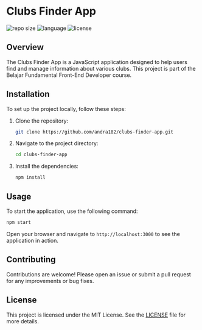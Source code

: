 
# Clubs Finder App

![repo size](https://img.shields.io/github/repo-size/andra182/clubs-finder-app) ![language](https://img.shields.io/github/languages/top/andra182/clubs-finder-app) ![license](https://img.shields.io/github/license/andra182/clubs-finder-app)

## Overview
The Clubs Finder App is a JavaScript application designed to help users find and manage information about various clubs. This project is part of the Belajar Fundamental Front-End Developer course.

## Installation
To set up the project locally, follow these steps:
1. Clone the repository:
   ```bash
   git clone https://github.com/andra182/clubs-finder-app.git
   ```
2. Navigate to the project directory:
   ```bash
   cd clubs-finder-app
   ```
3. Install the dependencies:
   ```bash
   npm install
   ```

## Usage
To start the application, use the following command:
```bash
npm start
```
Open your browser and navigate to `http://localhost:3000` to see the application in action.

## Contributing
Contributions are welcome! Please open an issue or submit a pull request for any improvements or bug fixes.

## License
This project is licensed under the MIT License. See the [LICENSE](LICENSE) file for more details.
